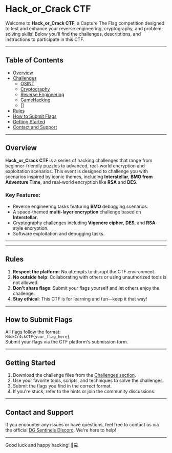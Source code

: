 # Hack_or_Crack CTF

Welcome to **Hack_or_Crack CTF**, a Capture The Flag competition designed to test and enhance your reverse engineering, cryptography, and problem-solving skills! Below you'll find the challenges, descriptions, and instructions to participate in this CTF.

---

## Table of Contents
- [Overview](#overview)
- [Challenges](#challenges)
  - [OSINT](/OSINT)
  - [Cryptography](/Cryptography)
  - [Reverse Engineering](Reverse_Engineering)
  - [GameHacking](/Game%20Hacking)
  - []
- [Rules](#rules)
- [How to Submit Flags](#how-to-submit-flags)
- [Getting Started](#getting-started)
- [Contact and Support](#contact-and-support)

---

## Overview
**Hack_or_Crack CTF** is a series of hacking challenges that range from beginner-friendly puzzles to advanced, real-world encryption and exploitation scenarios. This event is designed to challenge you with scenarios inspired by iconic themes, including **Interstellar**, **BMO from Adventure Time**, and real-world encryption like **RSA** and **DES**.

### Key Features:
- Reverse engineering tasks featuring **BMO** debugging scenarios.
- A space-themed **multi-layer encryption** challenge based on **Interstellar**.
- Cryptography challenges including **Vigenère cipher**, **DES**, and **RSA**-style encryption.
- Software exploitation and debugging tasks.

---

---

## Rules
1. **Respect the platform**: No attempts to disrupt the CTF environment.
2. **No outside help**: Collaborating with others or using unauthorized tools is not allowed.
3. **Don't share flags**: Submit your flags yourself and let others enjoy the challenge.
4. **Stay ethical**: This CTF is for learning and fun—keep it that way!

---

## How to Submit Flags
All flags follow the format:  
`H4ckCr4ckCTF{your_flag_here}`  
Submit your flags via the CTF platform's submission form.

---

## Getting Started
1. Download the challenge files from the [Challenges section](#challenges).
2. Use your favorite tools, scripts, and techniques to solve the challenges.
3. Submit the flags you find in the correct format.
4. If you're stuck, refer to the hints or join the community discussions.

---

## Contact and Support
If you encounter any issues or have questions, feel free to contact us via the official [DG Sentinels Discord](https://discord.gg/6Yy4fxgYkT). We're here to help!

---

Good luck and happy hacking! 🧠💻
